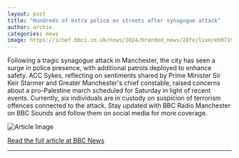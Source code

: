 ```yaml
---
layout: post
title: "Hundreds of extra police on streets after synagogue attack"
author: archie
categories: news
image: https://ichef.bbci.co.uk/news/1024/branded_news/28fe/live/eb0719c0-a11d-11f0-909f-795e864c8891.jpg
---
```

Following a tragic synagogue attack in Manchester, the city has seen a surge in police presence, with additional patrols deployed to enhance safety. ACC Sykes, reflecting on sentiments shared by Prime Minister Sir Keir Starmer and Greater Manchester's chief constable, raised concerns about a pro-Palestine march scheduled for Saturday in light of recent events. Currently, six individuals are in custody on suspicion of terrorism offences connected to the attack. Stay updated with BBC Radio Manchester on BBC Sounds and follow them on social media for more coverage.

![Article Image](https://ichef.bbci.co.uk/news/1024/branded_news/28fe/live/eb0719c0-a11d-11f0-909f-795e864c8891.jpg)

[Read the full article at BBC News](https://www.bbc.com/news/articles/crkj50gd217o?at_medium=RSS&at_campaign=rss)

---
